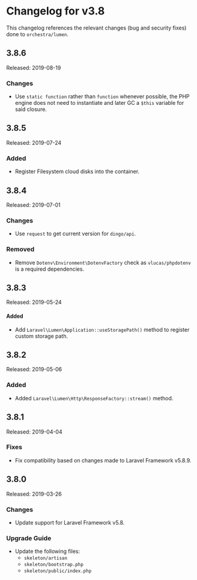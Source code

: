# Changelog for v3.8

This changelog references the relevant changes (bug and security fixes) done to `orchestra/lumen`.

## 3.8.6

Released: 2019-08-19

### Changes

* Use `static function` rather than `function` whenever possible, the PHP engine does not need to instantiate and later GC a `$this` variable for said closure.

## 3.8.5

Released: 2019-07-24

### Added

* Register Filesystem cloud disks into the container.

## 3.8.4

Released: 2019-07-01

### Changes

* Use `request` to get current version for `dingo/api`.

### Removed

* Remove `Dotenv\Environment\DotenvFactory` check as `vlucas/phpdotenv` is a required dependencies.

## 3.8.3

Released: 2019-05-24

#### Added

* Add `Laravel\Lumen\Application::useStoragePath()` method to register custom storage path.

## 3.8.2

Released: 2019-05-06

### Added

* Added `Laravel\Lumen\Http\ResponseFactory::stream()` method.

## 3.8.1

Released: 2019-04-04

### Fixes

* Fix compatibility based on changes made to Laravel Framework v5.8.9.

## 3.8.0

Released: 2019-03-26

### Changes

* Update support for Laravel Framework v5.8.

### Upgrade Guide

* Update the following files:
  - `skeleton/artisan`
  - `skeleton/bootstrap.php`
  - `skeleton/public/index.php`
